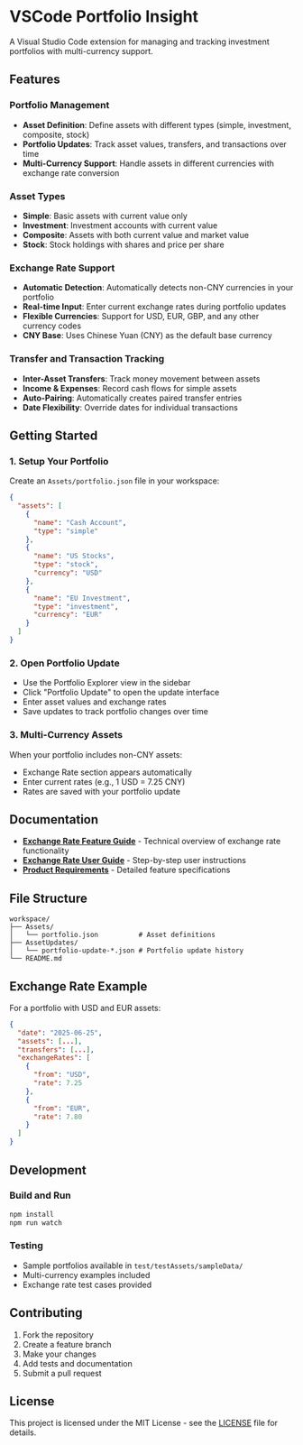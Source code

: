 # VSCode Portfolio Insight

A Visual Studio Code extension for managing and tracking investment portfolios with multi-currency support.

## Features

### Portfolio Management
- **Asset Definition**: Define assets with different types (simple, investment, composite, stock)
- **Portfolio Updates**: Track asset values, transfers, and transactions over time
- **Multi-Currency Support**: Handle assets in different currencies with exchange rate conversion

### Asset Types
- **Simple**: Basic assets with current value only
- **Investment**: Investment accounts with current value
- **Composite**: Assets with both current value and market value
- **Stock**: Stock holdings with shares and price per share

### Exchange Rate Support
- **Automatic Detection**: Automatically detects non-CNY currencies in your portfolio
- **Real-time Input**: Enter current exchange rates during portfolio updates
- **Flexible Currencies**: Support for USD, EUR, GBP, and any other currency codes
- **CNY Base**: Uses Chinese Yuan (CNY) as the default base currency

### Transfer and Transaction Tracking
- **Inter-Asset Transfers**: Track money movement between assets
- **Income & Expenses**: Record cash flows for simple assets
- **Auto-Pairing**: Automatically creates paired transfer entries
- **Date Flexibility**: Override dates for individual transactions

## Getting Started

### 1. Setup Your Portfolio
Create an `Assets/portfolio.json` file in your workspace:

```json
{
  "assets": [
    {
      "name": "Cash Account",
      "type": "simple"
    },
    {
      "name": "US Stocks",
      "type": "stock",
      "currency": "USD"
    },
    {
      "name": "EU Investment",
      "type": "investment", 
      "currency": "EUR"
    }
  ]
}
```

### 2. Open Portfolio Update
- Use the Portfolio Explorer view in the sidebar
- Click "Portfolio Update" to open the update interface
- Enter asset values and exchange rates
- Save updates to track portfolio changes over time

### 3. Multi-Currency Assets
When your portfolio includes non-CNY assets:
- Exchange Rate section appears automatically
- Enter current rates (e.g., 1 USD = 7.25 CNY)
- Rates are saved with your portfolio update

## Documentation

- **[Exchange Rate Feature Guide](doc/ExchangeRateFeature.md)** - Technical overview of exchange rate functionality
- **[Exchange Rate User Guide](doc/ExchangeRateUserGuide.md)** - Step-by-step user instructions
- **[Product Requirements](prd/)** - Detailed feature specifications

## File Structure

```
workspace/
├── Assets/
│   └── portfolio.json          # Asset definitions
├── AssetUpdates/
│   └── portfolio-update-*.json # Portfolio update history
└── README.md
```

## Exchange Rate Example

For a portfolio with USD and EUR assets:

```json
{
  "date": "2025-06-25",
  "assets": [...],
  "transfers": [...],
  "exchangeRates": [
    {
      "from": "USD",
      "rate": 7.25
    },
    {
      "from": "EUR", 
      "rate": 7.80
    }
  ]
}
```

## Development

### Build and Run
```bash
npm install
npm run watch
```

### Testing
- Sample portfolios available in `test/testAssets/sampleData/`
- Multi-currency examples included
- Exchange rate test cases provided

## Contributing

1. Fork the repository
2. Create a feature branch
3. Make your changes
4. Add tests and documentation
5. Submit a pull request

## License

This project is licensed under the MIT License - see the [LICENSE](LICENSE) file for details.